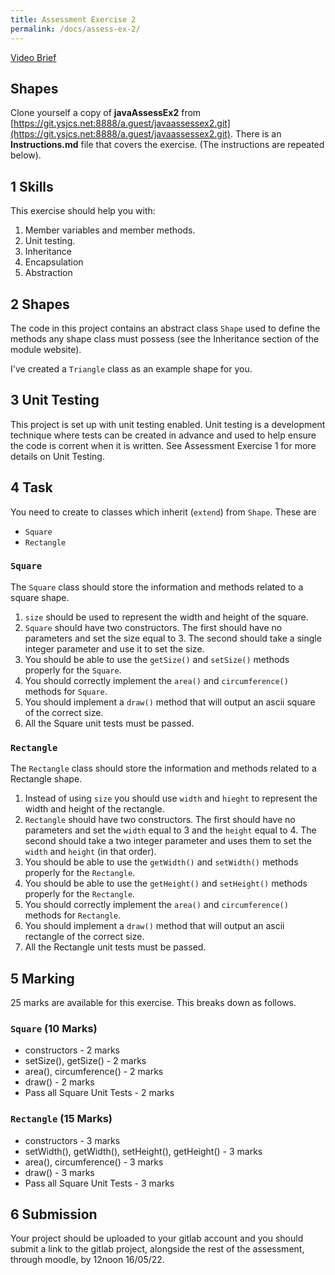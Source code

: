 ```yaml
---
title: Assessment Exercise 2
permalink: /docs/assess-ex-2/  
---
```


[Video Brief](https://web.microsoftstream.com/video/6a938db7-9e21-4c40-ae11-0a87b1902167)  

## Shapes

Clone yourself a copy of **javaAssessEx2** from [https://git.ysjcs.net:8888/a.guest/javaassessex2.git](https://git.ysjcs.net:8888/a.guest/javaassessex2.git). There is an **Instructions.md** file that covers the exercise. (The instructions are repeated below).

## 1 Skills
This exercise should help you with:  

1. Member variables and member methods.
2. Unit testing.
3. Inheritance
4. Encapsulation
5. Abstraction

## 2 Shapes

The code in this project contains an abstract class `Shape` used to define the methods any shape class must possess (see the Inheritance section of the module website).  

I've created a `Triangle` class as an example shape for you.

## 3 Unit Testing

This project is set up with unit testing enabled. Unit testing is a development technique where tests can be created in advance and used to help ensure the code is corrent when it is written. See Assessment Exercise 1 for more details on Unit Testing.

## 4 Task

You need to create to classes which inherit (`extend`) from `Shape`. These are

* `Square`
* `Rectangle`

### `Square`

The `Square` class should store the information and methods related to a square shape.  

1. `size` should be used to represent the width and height of the square. 
2. `Square` should have two constructors. The first should have no parameters and set the size equal to 3. The second should take a single integer parameter and use it to set the size.  
3. You should be able to use the `getSize()` and `setSize()` methods properly for the `Square`.
4. You should correctly implement the `area()` and `circumference()` methods for `Square`.
5. You should implement a `draw()` method that will output an ascii square of the correct size. 
6. All the Square unit tests must be passed.

### `Rectangle`

The `Rectangle` class should store the information and methods related to a Rectangle shape.  

1. Instead of using `size` you should use `width` and `hieght` to represent the width and height of the rectangle. 
2. `Rectangle` should have two constructors. The first should have no parameters and set the `width` equal to 3 and the `height` equal to 4. The second should take a two integer parameter and uses them to set the `width` and `height` (in that order).  
3. You should be able to use the `getWidth()` and `setWidth()` methods properly for the `Rectangle`.
4. You should be able to use the `getHeight()` and `setHeight()` methods properly for the `Rectangle`.
5. You should correctly implement the `area()` and `circumference()` methods for `Rectangle`.
6. You should implement a `draw()` method that will output an ascii rectangle of the correct size. 
7. All the Rectangle unit tests must be passed.

## 5 Marking

25 marks are available for this exercise. This breaks down as follows.

### `Square` (10 Marks)
* constructors - 2 marks
* setSize(), getSize()  - 2 marks
* area(), circumference() - 2 marks
* draw() - 2 marks
* Pass all Square Unit Tests - 2 marks

### `Rectangle` (15 Marks)
* constructors - 3 marks
* setWidth(), getWidth(), setHeight(), getHeight()  - 3 marks
* area(), circumference() - 3 marks
* draw() - 3 marks
* Pass all Square Unit Tests - 3 marks

## 6 Submission

Your project should be uploaded to your gitlab account and you should submit a link to the gitlab project, alongside the rest of the assessment, through moodle, by 12noon 16/05/22.  